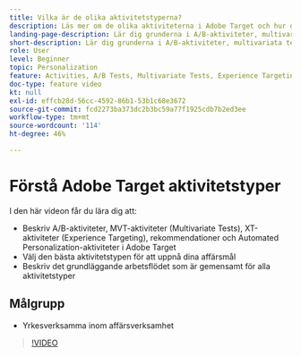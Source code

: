 ```yaml
---
title: Vilka är de olika aktivitetstyperna?
description: Läs mer om de olika aktiviteterna i Adobe Target och hur de kan hjälpa dig att uppnå dina mål.
landing-page-description: Lär dig grunderna i A/B-aktiviteter, multivariata tester, Experience Targeting-aktiviteter, Recommendations- och Automated Personalization-aktiviteter.
short-description: Lär dig grunderna i A/B-aktiviteter, multivariata tester, Experience Targeting-aktiviteter, Recommendations- och Automated Personalization-aktiviteter.
role: User
level: Beginner
topic: Personalization
feature: Activities, A/B Tests, Multivariate Tests, Experience Targeting, Recommendations, Automated Personalization, Visual Experience Composer (VEC)
doc-type: feature video
kt: null
exl-id: effcb28d-56cc-4592-86b1-53b1c68e3672
source-git-commit: fcd2273ba373dc2b3bc59a77f1925cdb7b2ed3ee
workflow-type: tm+mt
source-wordcount: '114'
ht-degree: 46%

---
```


# Förstå Adobe Target aktivitetstyper

I den här videon får du lära dig att:

* Beskriv A/B-aktiviteter, MVT-aktiviteter (Multivariate Tests), XT-aktiviteter (Experience Targeting), rekommendationer och Automated Personalization-aktiviteter i Adobe Target
* Välj den bästa aktivitetstypen för att uppnå dina affärsmål
* Beskriv det grundläggande arbetsflödet som är gemensamt för alla aktivitetstyper

## Målgrupp

* Yrkesverksamma inom affärsverksamhet

>[!VIDEO](https://video.tv.adobe.com/v/17386/?quality=12)
